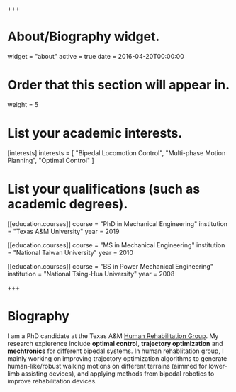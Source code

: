 +++
# About/Biography widget.
widget = "about"
active = true
date = 2016-04-20T00:00:00

# Order that this section will appear in.
weight = 5

# List your academic interests.
[interests]
  interests = [
    "Bipedal Locomotion Control",
    "Multi-phase Motion Planning",
    "Optimal Control"
  ]

# List your qualifications (such as academic degrees).
[[education.courses]]
  course = "PhD in Mechanical Engineering"
  institution = "Texas A&M University"
  year = 2019

[[education.courses]]
  course = "MS in Mechanical Engineering"
  institution = "National Taiwan University"
  year = 2010

[[education.courses]]
  course = "BS in Power Mechanical Engineering"
  institution = "National Tsing-Hua University"
  year = 2008
 
+++

# Biography

I am a PhD candidate at the Texas A&M [Human Rehabilitation Group](https://hurgroup.net/). My research expierence include **optimal control**, **trajectory optimization** and **mechtronics** for different bipedal systems.
In human rehablitation group, I mainly working on improving trajectory optimization algorithms to generate human-like/robust walking motions on different terrains (aimmed for lower-limb assisting devices), and applying methods from bipedal robotics to improve rehabilitation devices.
